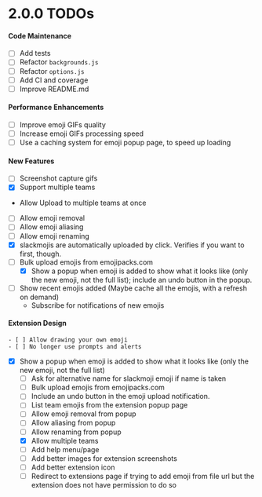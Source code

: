 # 2.0.0 TODOs

#### Code Maintenance
- [ ] Add tests
- [ ] Refactor `backgrounds.js`
- [ ] Refactor `options.js`
- [ ] Add CI and coverage
- [ ] Improve README.md

#### Performance Enhancements
- [ ] Improve emoji GIFs quality
- [ ] Increase emoji GIFs processing speed
- [ ] Use a caching system for emoji popup page, to speed up loading

#### New Features
- [ ] Screenshot capture gifs
- [x] Support multiple teams
- Allow Upload to multiple teams at once
- [ ] Allow emoji removal
- [ ] Allow emoji aliasing
- [ ] Allow emoji renaming
- [x] slackmojis are automatically uploaded by click. Verifies if you want to first, though.
- [ ] Bulk upload emojis from emojipacks.com
	- [x] Show a popup when emoji is added to show what it looks like (only the new emoji, not the full list); include an undo button in the popup.
- [ ] Show recent emojis added (Maybe cache all the emojis, with a refresh on demand)
	- Subscribe for notifications of new emojis

#### Extension Design
	- [ ] Allow drawing your own emoji
	- [ ] No longer use prompts and alerts
- [x] Show a popup when emoji is added to show what it looks like (only the new emoji, not the full list)
	- [ ] Ask for alternative name for slackmoji emoji if name is taken
	- [ ] Bulk upload emojis from emojipacks.com
	- [ ] Include an undo button in the emoji upload notification.
	- [ ] List team emojis from the extension popup page
	- [ ] Allow emoji removal from popup
	- [ ] Allow aliasing from popup
	- [ ] Allow renaming from popup
	- [x] Allow multiple teams
	- [ ] Add help menu/page
	- [ ] Add better images for extension screenshots
	- [ ] Add better extension icon
	- [ ] Redirect to extensions page if trying to add emoji from file url but the extension does not have permission to do so
